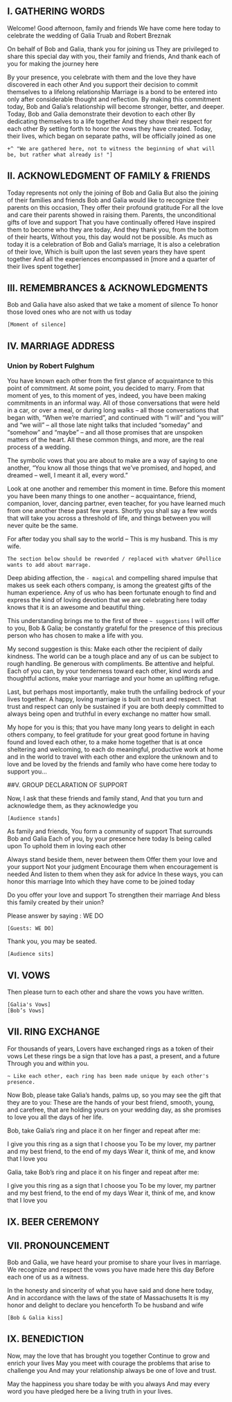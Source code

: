 ## I. GATHERING WORDS

Welcome! Good afternoon, family and friends
We have come here today to celebrate the wedding
of Galia Truab and Robert Breznak

On behalf of Bob and Galia, thank you for joining us
They are privileged to share this special day with you, their family and friends,
And thank each of you for making the journey here

By your presence, you celebrate with them
and the love they have discovered in each other
And you support their decision to commit themselves to a lifelong relationship
Marriage is a bond to be entered into only after considerable thought and reflection.
By making this commitment today, Bob and Galia’s relationship
will become stronger, better, and deeper.
Today, Bob and Galia demonstrate their devotion to each other
By dedicating themselves to a life together
And they show their respect for each other
By setting forth to honor the vows they have created.
Today, their lives, which began on separate paths, will be officially joined as one

```+^ "We are gathered here, not to witness the beginning of what will be, but rather what already is! "]```

## II. ACKNOWLEDGMENT OF FAMILY & FRIENDS

Today represents not only the joining of Bob and Galia
But also the joining of their families and friends
Bob and Galia would like to recognize their parents on this occasion,
They offer their profound gratitude
For all the love and care their parents showed in raising them.
Parents, the unconditional gifts of love and support
That you have continually offered
Have inspired them to become who they are today,
And they thank you, from the bottom of their hearts,
Without you, this day would not be possible.
As much as today it is a celebration of Bob and Galia’s marriage,
It is also a celebration of their love,
Which is built upon the last seven years they have spent together
And all the experiences encompassed in [more and a quarter of their lives spent together]

## III. REMEMBRANCES & ACKNOWLEDGMENTS

Bob and Galia have also asked that we take a moment  of silence
To honor those loved ones who are not with us today

    [Moment of silence]

## IV. MARRIAGE ADDRESS

### Union by Robert Fulghum
You have known each other from the first glance of acquaintance to this point of commitment. At some point, you decided to marry. From that moment of yes, to this moment of yes, indeed, you have been making commitments in an informal way. All of those conversations that were held in a car, or over a meal, or during long walks – all those conversations that began with, “When we’re married”, and continued with “I will” and “you will” and “we will” – all those late night talks that included “someday” and “somehow” and “maybe” – and all those promises that are unspoken matters of the heart. All these common things, and more, are the real process of a wedding.

The symbolic vows that you are about to make are a way of saying to one another, “You know all those things that we’ve promised, and hoped, and dreamed – well, I meant it all, every word.”

Look at one another and remember this moment in time. Before this moment you have been many things to one another – acquaintance, friend, companion, lover, dancing partner, even teacher, for you have learned much from one another these past few years. Shortly you shall say a few words that will take you across a threshold of life, and things between you will never quite be the same.

For after today you shall say to the world –
This is my husband. This is my wife.


```The section below should be reworded / replaced with whatver GPollice wants to add about marrage.```

Deep abiding affection,
the ```- magical``` and compelling shared impulse that makes us seek each others company,
is among the greatest gifts of the human experience.
Any of us who has been fortunate enough to find and express
the kind of loving devotion that we are celebrating here today
knows that it is an awesome and beautiful thing.

This understanding brings me to the first of three ```~ suggestions```
I will offer to you, Bob & Galia; be constantly grateful for the presence of this precious person
who has chosen to make a life with you.

My second suggestion is this:
Make each other the recipient of daily kindness.
The world can be a tough place and any of us can be subject to rough handling.
Be generous with compliments.
Be attentive and helpful.
Each of you can, by your tenderness toward each other,
kind words and thoughtful actions,
make your marriage and your home an uplifting refuge.

Last, but perhaps most importantly,
make truth the unfailing bedrock of your lives together.
A happy, loving marriage is built on trust and respect.
That trust and respect can only be sustained
if you are both deeply committed to always being open and truthful
in every exchange no matter how small.

My hope for you is this;
that you have many long years to delight in each others company,
to feel gratitude for your great good fortune
in having found and loved each other,
to a make home together that is at once sheltering and welcoming,
to each do meaningful, productive work at home and in the world
to travel with each other and explore the unknown
and to love and be loved by the friends and family
who have come here today to support you…

##V. GROUP DECLARATION OF SUPPORT

Now, I ask that these friends and family stand,
And that you turn and acknowledge them, as they acknowledge you

    [Audience stands]

As family and friends,
You form a community of support
That surrounds Bob and Galia
Each of you, by your presence here today
Is being called upon
To uphold them in loving each other

Always stand beside them, never between them
Offer them your love and your support
Not your judgment
Encourage them when encouragement is needed
And listen to them when they ask for advice
In these ways, you can honor this marriage
Into which they have come to be joined today

Do you offer your love and support
To strengthen their marriage
And bless this family created by their union?

Please answer by saying : WE DO

    [Guests: WE DO]

Thank you, you may be seated.

    [Audience sits]

## VI. VOWS

Then please turn to each other and share the vows you have written.

    [Galia's Vows]
    [Bob’s Vows]

## VII. RING EXCHANGE

For thousands of years,
Lovers have exchanged rings as a token of their vows
Let these rings be a sign that love has a past, a present, and a future
Through you and within you.

```~ Like each other, each ring has been made unique by each other's presence.```

Now Bob, please take Galia’s hands, palms up, so you may see the gift that they are to you:
These are the hands of your best friend, smooth, young, and carefree,
that are holding yours on your wedding day,
as she promises to love you all the days of her life.

Bob, take Galia’s ring and place it on her finger and repeat after me:

I give you this ring as a sign that I choose you To be my lover, my partner and my best friend, to the end of my days Wear it, think of me, and know that I love you

Galia, take Bob’s ring and place it on his finger and repeat after me:

I give you this ring as a sign that I choose you To be my lover, my partner and my best friend, to the end of my days Wear it, think of me, and know that I love you

## IX. BEER CEREMONY

## VII. PRONOUNCEMENT
Bob and Galia, we have heard your promise to share your lives in marriage.
We recognize and respect the vows you have made here this day
Before each one of us as a witness.

In the honesty and sincerity of what you have said and done here today,
And in accordance with the laws of the state of Massachusetts
It is my honor and delight to declare you henceforth To be husband and wife 

    [Bob & Galia kiss]

## IX. BENEDICTION

Now, may the love that has brought you together
Continue to grow and enrich your lives
May you meet with courage the problems that arise to challenge you
And may your relationship always be one of love and trust.

May the happiness you share today be with you always
And may every word you have pledged here be a living truth in your lives.